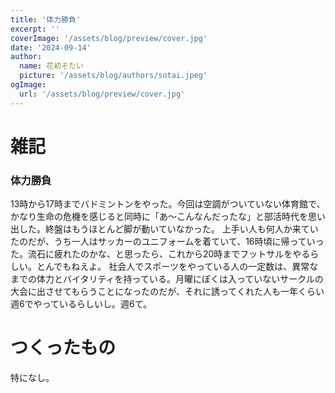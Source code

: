 ```yaml
---
title: '体力勝負'
excerpt: ''
coverImage: '/assets/blog/preview/cover.jpg'
date: '2024-09-14'
author:
  name: 花初そたい
  picture: '/assets/blog/authors/sotai.jpeg'
ogImage:
  url: '/assets/blog/preview/cover.jpg'
---
```

# 雑記
### 体力勝負
13時から17時までバドミントンをやった。今回は空調がついていない体育館で、かなり生命の危機を感じると同時に「あ～こんなんだったな」と部活時代を思い出した。終盤はもうほとんど脚が動いていなかった。
上手い人も何人か来ていたのだが、うち一人はサッカーのユニフォームを着ていて、16時頃に帰っていった。流石に疲れたのかな、と思ったら、これから20時までフットサルをやるらしい。とんでもねえよ。
社会人でスポーツをやっている人の一定数は、異常なまでの体力とバイタリティを持っている。月曜にぼくは入っていないサークルの大会に出させてもらうことになったのだが、それに誘ってくれた人も一年くらい週6でやっているらしいし。週6て。

# つくったもの
特になし。